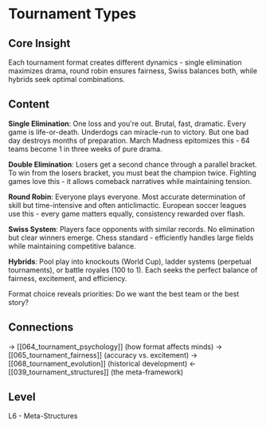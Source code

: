 # Tournament Types
## Core Insight
Each tournament format creates different dynamics - single elimination maximizes drama, round robin ensures fairness, Swiss balances both, while hybrids seek optimal combinations.

## Content
**Single Elimination**: One loss and you're out. Brutal, fast, dramatic. Every game is life-or-death. Underdogs can miracle-run to victory. But one bad day destroys months of preparation. March Madness epitomizes this - 64 teams become 1 in three weeks of pure drama.

**Double Elimination**: Losers get a second chance through a parallel bracket. To win from the losers bracket, you must beat the champion twice. Fighting games love this - it allows comeback narratives while maintaining tension.

**Round Robin**: Everyone plays everyone. Most accurate determination of skill but time-intensive and often anticlimactic. European soccer leagues use this - every game matters equally, consistency rewarded over flash.

**Swiss System**: Players face opponents with similar records. No elimination but clear winners emerge. Chess standard - efficiently handles large fields while maintaining competitive balance.

**Hybrids**: Pool play into knockouts (World Cup), ladder systems (perpetual tournaments), or battle royales (100 to 1). Each seeks the perfect balance of fairness, excitement, and efficiency.

Format choice reveals priorities: Do we want the best team or the best story?

## Connections
→ [[064_tournament_psychology]] (how format affects minds)
→ [[065_tournament_fairness]] (accuracy vs. excitement)
→ [[068_tournament_evolution]] (historical development)
← [[039_tournament_structures]] (the meta-framework)

## Level
L6 - Meta-Structures